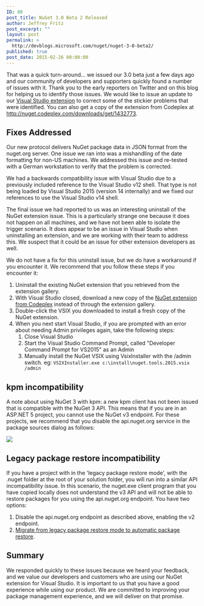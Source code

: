```yaml
---
ID: 80
post_title: NuGet 3.0 Beta 2 Released
author: Jeffrey Fritz
post_excerpt: ""
layout: post
permalink: >
  http://devblogs.microsoft.com/nuget/nuget-3-0-beta2/
published: true
post_date: 2015-02-26 00:00:00
---
```

That was a quick turn-around... we issued our 3.0 beta just a few days ago and our community of developers and supporters quickly found a number of issues with it. Thank you to the early reporters on Twitter and on this blog for helping us to identify those issues. We would like to issue an update to our [Visual Studio extension][1] to correct some of the stickier problems that were identified. You can also get a copy of the extension from Codeplex at <http://nuget.codeplex.com/downloads/get/1432773>.

## Fixes Addressed

Our new protocol delivers NuGet package data in JSON format from the nuget.org server. One issue we ran into was a mishandling of the date formatting for non-US machines. We addressed this issue and re-tested with a German workstation to verify that the problem is corrected.

We had a backwards compatibility issue with Visual Studio due to a previously included reference to the Visual Studio v12 shell. That type is not being loaded by Visual Studio 2015 (version 14 internally) and we fixed our references to use the Visual Studio v14 shell.

The final issue we had reported to us was an interesting uninstall of the NuGet extension issue. This is a particularly strange one because it does not happen on all machines, and we have not been able to isolate the trigger scenario. It does appear to be an issue in Visual Studio when uninstalling an extension, and we are working with their team to address this. We suspect that it could be an issue for other extension developers as well.

We do not have a fix for this uninstall issue, but we do have a workaround if you encounter it. We recommend that you follow these steps if you encounter it:

1.  Uninstall the existing NuGet extension that you retrieved from the extension gallery.
2.  With Visual Studio closed, download a new copy of the [NuGet extension from Codeplex][2] instead of through the extension gallery.
3.  Double-click the VSIX you downloaded to install a fresh copy of the NuGet extension.
4.  When you next start Visual Studio, if you are prompted with an error about needing Admin privileges again, take the following steps:
    1.  Close Visual Studio
    2.  Start the Visual Studio Command Prompt, called "Developer Command Prompt for VS2015" as an Admin
    3.  Manually install the NuGet VSIX using VsixInstaller with the /admin switch. eg: `VSIXInstaller.exe c:\install\nuget.tools.2015.vsix /admin`

## kpm incompatibility

A note about using NuGet 3 with kpm: a new kpm client has not been issued that is compatible with the NuGet 3 API. This means that if you are in an ASP.NET 5 project, you cannot use the NuGet v3 endpoint. For these projects, we recommend that you disable the api.nuget.org service in the package sources dialog as follows:

![][3]

## Legacy package restore incompatibility

If you have a project with in the 'legacy package restore mode', with the .nuget folder at the root of your solution folder, you will run into a similar API incompatibility issue. In this scenario, the nuget.exe client program that you have copied locally does not understand the v3 API and will not be able to restore packages for you using the api.nuget.org endpoint. You have two options:

1.  Disable the api.nuget.org endpoint as described above, enabling the v2 endpoint.
2.  [Migrate from legacy package restore mode to automatic package restore][4]. 

## Summary

We responded quickly to these issues because we heard your feedback, and we value our developers and customers who are using our NuGet extension for Visual Studio. It is important to us that you have a good experience while using our product. We are committed to improving your package management experience, and we will deliver on that promise.

 [1]: https://visualstudiogallery.msdn.microsoft.com/5d345edc-2e2d-4a9c-b73b-d53956dc458d,
 [2]: http://nuget.codeplex.com/downloads/get/1432773
 [3]: https://devblogs.microsoft.com/nuget/wp-content/uploads/sites/49/2019/05/config.png
 [4]: http://docs.nuget.org/consume/package-restore/migrating-to-automatic-package-restore